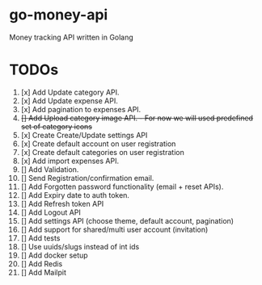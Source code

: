 # go-money-api
Money tracking API written in Golang

# TODOs
1. [x] Add Update category API.
1. [x] Add Update expense API.
1. [x] Add pagination to expenses API.
1. <del>[] Add Upload category image API.<del> - For now we will used predefined set of category icons
1. [x] Create Create/Update settings API
1. [x] Create default account on user registration
1. [x] Create default categories on user registration
1. [x] Add import expenses API.
1. [] Add Validation.
1. [] Send Registration/confirmation email.
1. [] Add Forgotten password functionality (email + reset APIs).
1. [] Add Expiry date to auth token.
1. [] Add Refresh token API
1. [] Add Logout API
1. [] Add settings API (choose theme, default account, pagination)
1. [] Add support for shared/multi user account (invitation)
1. [] Add tests
1. [] Use uuids/slugs instead of int ids
1. [] Add docker setup
1. [] Add Redis
1. [] Add Mailpit
